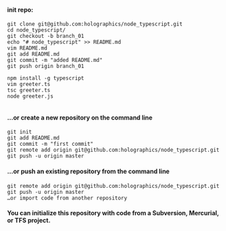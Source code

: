 
#### init repo:
````
git clone git@github.com:holographics/node_typescript.git
cd node_typescript/
git checkout -b branch_01
echo "# node_typescript" >> README.md
vim README.md
git add README.md
git commit -m "added README.md"
git push origin branch_01

npm install -g typescript
vim greeter.ts
tsc greeter.ts
node greeter.js


````
#### …or create a new repository on the command line
````echo "# node_typescript" >> README.md
git init
git add README.md
git commit -m "first commit"
git remote add origin git@github.com:holographics/node_typescript.git
git push -u origin master
````
#### …or push an existing repository from the command line
````
git remote add origin git@github.com:holographics/node_typescript.git
git push -u origin master
…or import code from another repository
````
#### You can initialize this repository with code from a Subversion, Mercurial, or TFS project.

